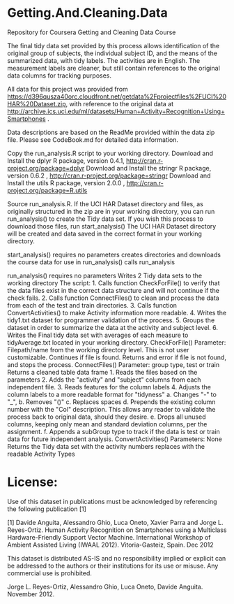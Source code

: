 # Getting.And.Cleaning.Data
Repository for Coursera Getting and Cleaning Data Course

The final tidy data set provided by this process allows identification of the
	original group of subjects, the individual subject ID, and the means of the summarized data, with
	tidy labels.  The activities are in English.  The measurement labels are cleaner, but still contain
	references to the original data columns for tracking purposes.  
	
All data for this project was provided from
	https://d396qusza40orc.cloudfront.net/getdata%2Fprojectfiles%2FUCI%20HAR%20Dataset.zip, 
	with reference to the original data at 
	http://archive.ics.uci.edu/ml/datasets/Human+Activity+Recognition+Using+Smartphones .
	
Data descriptions are based on the ReadMe provided within the data zip file.
Please see CodeBook.md for detailed data information.

	
Copy the run_analysis.R script to your working directory.
Download and Install the dplyr R package, version 0.4.1, http://cran.r-project.org/package=dplyr 
Download and Install the stringr R package, version 0.6.2 , http://cran.r-project.org/package=stringr
Download and Install the utils R package, version 2.0.0 , http://cran.r-project.org/package=R.utils

Source run_analysis.R.
If the UCI HAR Dataset directory and files, as originally structured in the zip are in your working directory,
you can run run_analysis() to create the Tidy data set.
If you wish this process to download those files, run start_analysis() The UCI HAR Dataset directory will be 
created and data saved in the correct format in your working directory.

start_analysis()
	requires no parameters
	creates directories and downloads the course data for use in run_analysis()
	calls run_analysis

run_analysis() 
	requires no parameters
	Writes 2 Tidy data sets to the working directory
	The script:
		1. Calls function CheckForFile() to verify that the data files exist in the correct data structure and
		will not continue if the check fails.
		2. Calls function ConnectFiles() to clean and process the data from each of the test and train directories.
		3. Calls function ConvertActivities() to make Activity information more readable.
		4. Writes the tidy1.txt dataset for programmer validation of the process.
		5. Groups the dataset in order to summarize the data at the activity and subject level.
		6. Writes the Final tidy data set with averages of each measure to tidyAverage.txt located
		in your working directory.
		CheckForFile()
			Parameter: Filepath/name from the working directory level.  This is not user customizable.
			Continues if file is found.  Returns and error if file is not found, and stops the process.
		ConnectFiles()
			Parameter: group type, test or train
			Returns a cleaned table data frame
			1. Reads the files based on the parameters
			2. Adds the "activity" and "subject" columns from each independent file.
			3. Reads features for the column labels
			4. Adjusts the column labels to a more readable format for "tidyness"
				a. Changes "-" to "_", 
				b. Removes "()"
				c. Replaces spaces
				d. Prepends the existing column number with the "Col" description.  This allows any
				reader to validate the process back to original data, should they desire.
				e. Drops all unused columns, keeping only mean and standard deviation columns, per the
				assignment.
				f. Appends a subGroup type to track if the data is test or train data for future independent analysis.
		ConvertActivities()
			Parameters: None
			Returns the Tidy data set with the activity numbers replaces with the readable Activity Types
			
		
License:
========
Use of this dataset in publications must be acknowledged by referencing the following publication [1] 

[1] Davide Anguita, Alessandro Ghio, Luca Oneto, Xavier Parra and Jorge L. Reyes-Ortiz. Human Activity Recognition on Smartphones using a Multiclass Hardware-Friendly Support Vector Machine. International Workshop of Ambient Assisted Living (IWAAL 2012). Vitoria-Gasteiz, Spain. Dec 2012

This dataset is distributed AS-IS and no responsibility implied or explicit can be addressed to the authors or their institutions for its use or misuse. Any commercial use is prohibited.

Jorge L. Reyes-Ortiz, Alessandro Ghio, Luca Oneto, Davide Anguita. November 2012.
